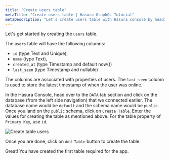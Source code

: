 ```yaml
---
title: "Create users table"
metaTitle: "Create users table | Hasura GraphQL Tutorial"
metaDescription: "Let's create users table with Hasura console by heading to Data tab and clicking on Create table"
---
```


Let's get started by creating the `users` table.

The `users` table will have the following columns:

- `id` (type Text and Unique),
- `name` (type Text),
- `created_at` (type Timestamp and default now())
- `last_seen` (type Timestamp and nullable)

The columns are associated with properties of users. The `last_seen` column is used to store the latest timestamp of when the user was online.

In the Hasura Console, head over to the `DATA` tab section and click on the database (from the left side navigation) that we connected earlier. The database name would be `default` and the schema name would be `public`. Once you land on the `public` schema, click on `Create Table`. Enter the values for creating the table as mentioned above. For the table property of `Primary Key`, use `id`.

![Create table users](https://graphql-engine-cdn.hasura.io/learn-hasura/assets/graphql-hasura/create-table-users.png)

Once you are done, click on `Add Table` button to create the table.

Great! You have created the first table required for the app.
